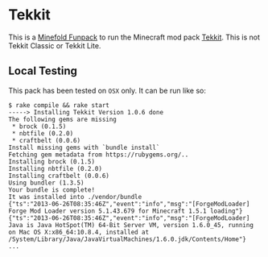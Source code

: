 Tekkit
======

This is a [Minefold Funpack](https://minefold.com) to run the Minecraft mod pack [Tekkit](http://www.technicpack.net/tekkit/). This is not Tekkit Classic or Tekkit Lite.

Local Testing
-------------

This pack has been tested on `OSX` only. It can be run like so:

    $ rake compile && rake start
    -----> Installing Tekkit Version 1.0.6 done
    The following gems are missing
     * brock (0.1.5)
     * nbtfile (0.2.0)
     * craftbelt (0.0.6)
    Install missing gems with `bundle install`
    Fetching gem metadata from https://rubygems.org/..
    Installing brock (0.1.5) 
    Installing nbtfile (0.2.0) 
    Installing craftbelt (0.0.6) 
    Using bundler (1.3.5) 
    Your bundle is complete!
    It was installed into ./vendor/bundle
    {"ts":"2013-06-26T08:35:46Z","event":"info","msg":"[ForgeModLoader] Forge Mod Loader version 5.1.43.679 for Minecraft 1.5.1 loading"}
    {"ts":"2013-06-26T08:35:46Z","event":"info","msg":"[ForgeModLoader] Java is Java HotSpot(TM) 64-Bit Server VM, version 1.6.0_45, running on Mac OS X:x86_64:10.8.4, installed at /System/Library/Java/JavaVirtualMachines/1.6.0.jdk/Contents/Home"}
    ...
